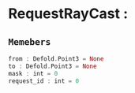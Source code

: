 
# RequestRayCast : 
## ```Memebers```    
```rust
from : Defold.Point3 = None  
to : Defold.Point3 = None  
mask : int = 0  
request_id : int = 0  
```


